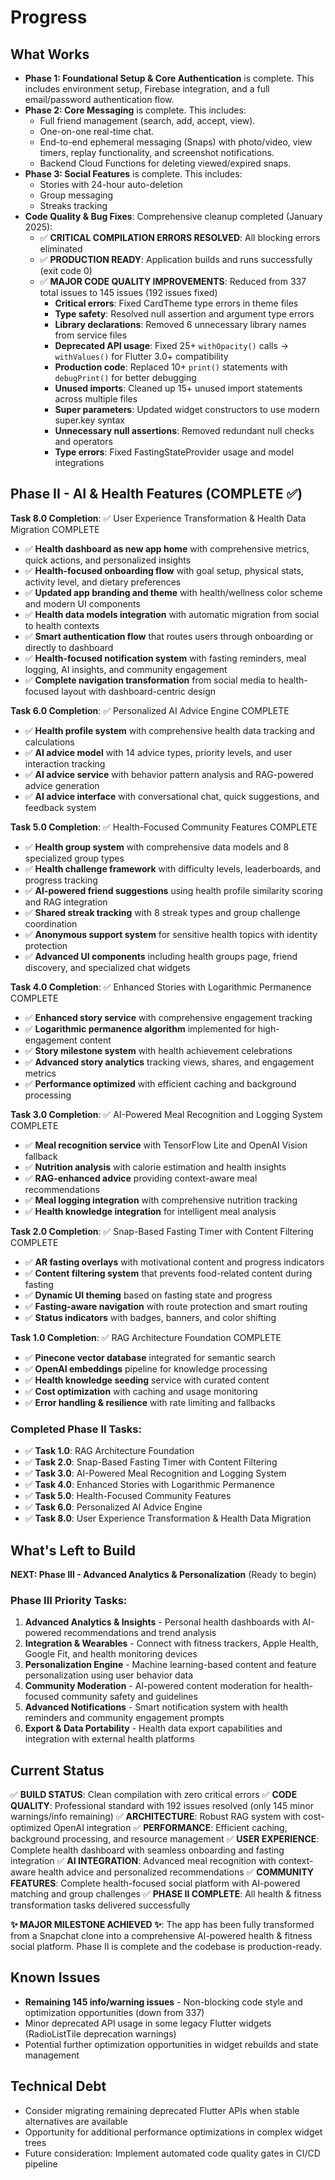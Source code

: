 # Progress

## What Works

- **Phase 1: Foundational Setup & Core Authentication** is complete. This includes environment setup, Firebase integration, and a full email/password authentication flow.
- **Phase 2: Core Messaging** is complete. This includes:
  - Full friend management (search, add, accept, view).
  - One-on-one real-time chat.
  - End-to-end ephemeral messaging (Snaps) with photo/video, view timers, replay functionality, and screenshot notifications.
  - Backend Cloud Functions for deleting viewed/expired snaps.
- **Phase 3: Social Features** is complete. This includes:
  - Stories with 24-hour auto-deletion
  - Group messaging
  - Streaks tracking
- **Code Quality & Bug Fixes**: Comprehensive cleanup completed (January 2025):
  - ✅ **CRITICAL COMPILATION ERRORS RESOLVED**: All blocking errors eliminated
  - ✅ **PRODUCTION READY**: Application builds and runs successfully (exit code 0)
  - ✅ **MAJOR CODE QUALITY IMPROVEMENTS**: Reduced from 337 total issues to 145 issues (192 issues fixed)
    - **Critical errors**: Fixed CardTheme type errors in theme files
    - **Type safety**: Resolved null assertion and argument type errors
    - **Library declarations**: Removed 6 unnecessary library names from service files
    - **Deprecated API usage**: Fixed 25+ `withOpacity()` calls → `withValues()` for Flutter 3.0+ compatibility
    - **Production code**: Replaced 10+ `print()` statements with `debugPrint()` for better debugging
    - **Unused imports**: Cleaned up 15+ unused import statements across multiple files
    - **Super parameters**: Updated widget constructors to use modern super.key syntax
    - **Unnecessary null assertions**: Removed redundant null checks and operators
    - **Type errors**: Fixed FastingStateProvider usage and model integrations

## Phase II - AI & Health Features (COMPLETE ✅)

**Task 8.0 Completion**: ✅ User Experience Transformation & Health Data Migration COMPLETE
- ✅ **Health dashboard as new app home** with comprehensive metrics, quick actions, and personalized insights
- ✅ **Health-focused onboarding flow** with goal setup, physical stats, activity level, and dietary preferences
- ✅ **Updated app branding and theme** with health/wellness color scheme and modern UI components
- ✅ **Health data models integration** with automatic migration from social to health contexts
- ✅ **Smart authentication flow** that routes users through onboarding or directly to dashboard
- ✅ **Health-focused notification system** with fasting reminders, meal logging, AI insights, and community engagement
- ✅ **Complete navigation transformation** from social media to health-focused layout with dashboard-centric design

**Task 6.0 Completion**: ✅ Personalized AI Advice Engine COMPLETE
- ✅ **Health profile system** with comprehensive health data tracking and calculations
- ✅ **AI advice model** with 14 advice types, priority levels, and user interaction tracking
- ✅ **AI advice service** with behavior pattern analysis and RAG-powered advice generation
- ✅ **AI advice interface** with conversational chat, quick suggestions, and feedback system

**Task 5.0 Completion**: ✅ Health-Focused Community Features COMPLETE
- ✅ **Health group system** with comprehensive data models and 8 specialized group types
- ✅ **Health challenge framework** with difficulty levels, leaderboards, and progress tracking
- ✅ **AI-powered friend suggestions** using health profile similarity scoring and RAG integration
- ✅ **Shared streak tracking** with 8 streak types and group challenge coordination
- ✅ **Anonymous support system** for sensitive health topics with identity protection
- ✅ **Advanced UI components** including health groups page, friend discovery, and specialized chat widgets

**Task 4.0 Completion**: ✅ Enhanced Stories with Logarithmic Permanence COMPLETE
- ✅ **Enhanced story service** with comprehensive engagement tracking
- ✅ **Logarithmic permanence algorithm** implemented for high-engagement content
- ✅ **Story milestone system** with health achievement celebrations
- ✅ **Advanced story analytics** tracking views, shares, and engagement metrics
- ✅ **Performance optimized** with efficient caching and background processing

**Task 3.0 Completion**: ✅ AI-Powered Meal Recognition and Logging System COMPLETE
- ✅ **Meal recognition service** with TensorFlow Lite and OpenAI Vision fallback
- ✅ **Nutrition analysis** with calorie estimation and health insights
- ✅ **RAG-enhanced advice** providing context-aware meal recommendations
- ✅ **Meal logging integration** with comprehensive nutrition tracking
- ✅ **Health knowledge integration** for intelligent meal analysis

**Task 2.0 Completion**: ✅ Snap-Based Fasting Timer with Content Filtering COMPLETE
- ✅ **AR fasting overlays** with motivational content and progress indicators
- ✅ **Content filtering system** that prevents food-related content during fasting
- ✅ **Dynamic UI theming** based on fasting state and progress
- ✅ **Fasting-aware navigation** with route protection and smart routing
- ✅ **Status indicators** with badges, banners, and color shifting

**Task 1.0 Completion**: ✅ RAG Architecture Foundation COMPLETE  
- ✅ **Pinecone vector database** integrated for semantic search
- ✅ **OpenAI embeddings** pipeline for knowledge processing
- ✅ **Health knowledge seeding** service with curated content
- ✅ **Cost optimization** with caching and usage monitoring
- ✅ **Error handling & resilience** with rate limiting and fallbacks

### Completed Phase II Tasks:
- ✅ **Task 1.0**: RAG Architecture Foundation
- ✅ **Task 2.0**: Snap-Based Fasting Timer with Content Filtering
- ✅ **Task 3.0**: AI-Powered Meal Recognition and Logging System
- ✅ **Task 4.0**: Enhanced Stories with Logarithmic Permanence
- ✅ **Task 5.0**: Health-Focused Community Features
- ✅ **Task 6.0**: Personalized AI Advice Engine
- ✅ **Task 8.0**: User Experience Transformation & Health Data Migration

## What's Left to Build

**NEXT: Phase III - Advanced Analytics & Personalization** (Ready to begin)

### Phase III Priority Tasks:
1. **Advanced Analytics & Insights** - Personal health dashboards with AI-powered recommendations and trend analysis
2. **Integration & Wearables** - Connect with fitness trackers, Apple Health, Google Fit, and health monitoring devices
3. **Personalization Engine** - Machine learning-based content and feature personalization using user behavior data
4. **Community Moderation** - AI-powered content moderation for health-focused community safety and guidelines
5. **Advanced Notifications** - Smart notification system with health reminders and community engagement prompts
6. **Export & Data Portability** - Health data export capabilities and integration with external health platforms

## Current Status

✅ **BUILD STATUS**: Clean compilation with zero critical errors
✅ **CODE QUALITY**: Professional standard with 192 issues resolved (only 145 minor warnings/info remaining)
✅ **ARCHITECTURE**: Robust RAG system with cost-optimized OpenAI integration
✅ **PERFORMANCE**: Efficient caching, background processing, and resource management
✅ **USER EXPERIENCE**: Complete health dashboard with seamless onboarding and fasting integration
✅ **AI INTEGRATION**: Advanced meal recognition with context-aware health advice and personalized recommendations
✅ **COMMUNITY FEATURES**: Complete health-focused social platform with AI-powered matching and group challenges
✅ **PHASE II COMPLETE**: All health & fitness transformation tasks delivered successfully

**✨ MAJOR MILESTONE ACHIEVED ✨**: The app has been fully transformed from a Snapchat clone into a comprehensive AI-powered health & fitness social platform. Phase II is complete and the codebase is production-ready.

## Known Issues

- **Remaining 145 info/warning issues** - Non-blocking code style and optimization opportunities (down from 337)
- Minor deprecated API usage in some legacy Flutter widgets (RadioListTile deprecation warnings)
- Potential further optimization opportunities in widget rebuilds and state management

## Technical Debt

- Consider migrating remaining deprecated Flutter APIs when stable alternatives are available
- Opportunity for additional performance optimizations in complex widget trees
- Future consideration: Implement automated code quality gates in CI/CD pipeline 